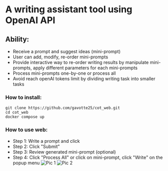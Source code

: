 # A writing assistant tool using OpenAI API
## Ability: 
- Receive a prompt and suggest ideas (mini-prompt)
- User can add, modify, re-order mini-prompts
- Provide interactive way to re-order writing results by manipulate mini-prompts, apply different parameters for each mini-prompts
- Process mini-prompts one-by-one or process all
- Avoid reach openAI tokens limit by dividing writing task into smaller tasks

### How to install:
```
git clone https://github.com/gavotte25/cot_web.git
cd cot_web
docker compose up
```
### How to use web:
- Step 1: Write a prompt and click
- Step 2: Click "Submit"
- Step 3: Review generated mini-prompt (optional)
- Step 4: Click "Process All" or click on mini-prompt, click "Write" on the popup menu
![Pic 1](https://drive.google.com/file/d/1XXZfp9nWuEXRwcZGAMpG5zk1qrm_WFIt/view?usp=drive_link)
![Pic 2](https://drive.google.com/file/d/17ypD1yYXFs85m0DxDKrFaUaqhPQMKOwv/view?usp=sharing)